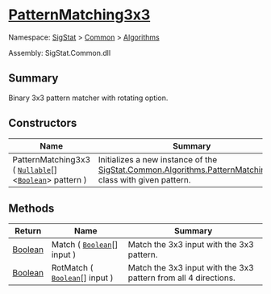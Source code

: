 # [PatternMatching3x3](./PatternMatching3x3.md)

Namespace: [SigStat]() > [Common](./../README.md) > [Algorithms](./README.md)

Assembly: SigStat.Common.dll

## Summary
Binary 3x3 pattern matcher with rotating option.

## Constructors

| Name | Summary | 
| --- | --- | 
| PatternMatching3x3 ( [`Nullable`](https://docs.microsoft.com/en-us/dotnet/api/System.Nullable-1)[]\<[`Boolean`](https://docs.microsoft.com/en-us/dotnet/api/System.Boolean)> pattern ) | Initializes a new instance of the [SigStat.Common.Algorithms.PatternMatching3x3](./SigStat/Common/Algorithms/PatternMatching3x3.md) class with given pattern. | 


## Methods

| Return | Name | Summary | 
| --- | --- | --- | 
| [Boolean](https://docs.microsoft.com/en-us/dotnet/api/System.Boolean) | Match ( [`Boolean`](https://docs.microsoft.com/en-us/dotnet/api/System.Boolean)[] input ) | Match the 3x3 input with the 3x3 pattern. | 
| [Boolean](https://docs.microsoft.com/en-us/dotnet/api/System.Boolean) | RotMatch ( [`Boolean`](https://docs.microsoft.com/en-us/dotnet/api/System.Boolean)[] input ) | Match the 3x3 input with the 3x3 pattern from all 4 directions. | 


